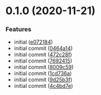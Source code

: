 # 0.1.0 (2020-11-21)


### Features

* initial ([e072184](https://git.n.netease.com/front-end/datafactory/commits/e07218401878a823346e3be5340daf20797aab83))
* initial commit ([0464a14](https://git.n.netease.com/front-end/datafactory/commits/0464a146b4880874c524feb8555d1b52578c8089))
* initial commit ([472c28f](https://git.n.netease.com/front-end/datafactory/commits/472c28fcb22f16eb55e77b9f9d951170b2735231))
* initial commit ([7692415](https://git.n.netease.com/front-end/datafactory/commits/769241597561bfc558f3a2a703e4ec860203059c))
* initial commit ([8009c59](https://git.n.netease.com/front-end/datafactory/commits/8009c5933ddf2c8dce55e141519e964ea1f7e348))
* initial commit ([1cd736a](https://git.n.netease.com/front-end/datafactory/commits/1cd736adfa17f478ecc072a7e83fee16bb30ad0d))
* initial commit ([9d25b3f](https://git.n.netease.com/front-end/datafactory/commits/9d25b3fc9775623ea97f98ec2817516222fcd257))
* initial commit ([4c4bd7e](https://git.n.netease.com/front-end/datafactory/commits/4c4bd7e3ccc31d46495693447216fbf5f604b8d2))



